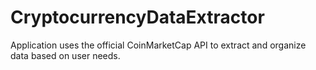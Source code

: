 # CryptocurrencyDataExtractor
Application uses the official CoinMarketCap API to extract and organize data based on user needs.
